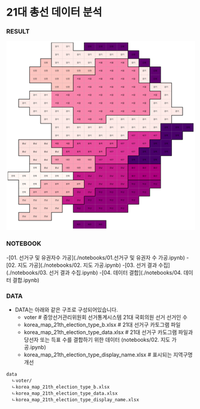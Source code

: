 # 21대 총선 데이터 분석

### RESULT

![RESULT](./result.png)

### NOTEBOOK
-[01. 선거구 및 유권자수 가공](./notebooks/01.선거구 및 유권자 수 가공.ipynb)
-[02. 지도 가공](./notebooks/02. 지도 가공.ipynb)
-[03. 선거 결과 수집](./notebooks/03. 선거 결과 수집.ipynb)
-[04. 데이터 결합](./notebooks/04. 데이터 결합.ipynb)


### DATA
- DATA는 아래와 같은 구조로 구성되어있습니다.
  - voter \# 중앙선거관리위원회 선거통계시스템 21대 국회의원 선거 선거인 수
  - korea_map_21th_election_type_b.xlsx \# 21대 선거구 카토그램 파일
  - korea_map_21th_election_type_data.xlsx \# 21대 선거구 카도그램 파일과 당선자 또는 득표 수를 결합하기 위한 데이터 (notebooks/02. 지도 가공.ipynb)
  - korea_map_21th_election_type_display_name.xlsx \# 표시되는 지역구명 개선

```bash
data 
  ㄴvoter/
  ㄴkorea_map_21th_election_type_b.xlsx
  ㄴkorea_map_21th_election_type_data.xlsx
  ㄴkorea_map_21th_election_type_display_name.xlsx
```

